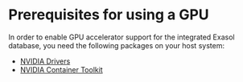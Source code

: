 # Prerequisites for using a GPU

In order to enable GPU accelerator support for the integrated Exasol database, you need the following packages on your host system:

* [NVIDIA Drivers](https://docs.nvidia.com/datacenter/tesla/driver-installation-guide/index.html)
* [NVIDIA Container Toolkit](https://docs.nvidia.com/datacenter/cloud-native/container-toolkit/latest/install-guide.html)
